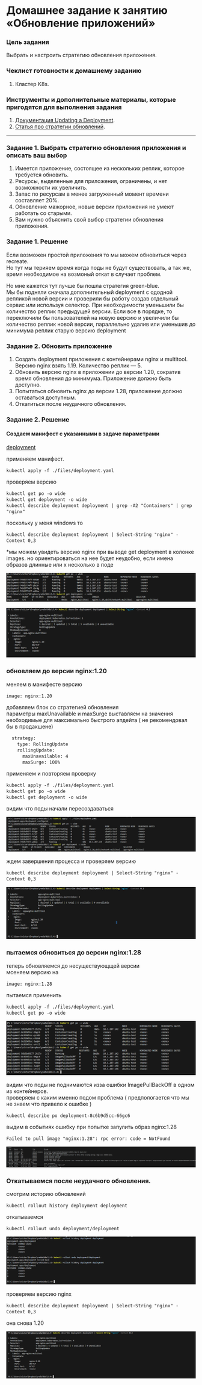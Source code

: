 # Домашнее задание к занятию «Обновление приложений»

### Цель задания

Выбрать и настроить стратегию обновления приложения.

### Чеклист готовности к домашнему заданию

1. Кластер K8s.

### Инструменты и дополнительные материалы, которые пригодятся для выполнения задания

1. [Документация Updating a Deployment](https://kubernetes.io/docs/concepts/workloads/controllers/deployment/#updating-a-deployment).
2. [Статья про стратегии обновлений](https://habr.com/ru/companies/flant/articles/471620/).

-----

### Задание 1. Выбрать стратегию обновления приложения и описать ваш выбор

1. Имеется приложение, состоящее из нескольких реплик, которое требуется обновить.
2. Ресурсы, выделенные для приложения, ограничены, и нет возможности их увеличить.
3. Запас по ресурсам в менее загруженный момент времени составляет 20%.
4. Обновление мажорное, новые версии приложения не умеют работать со старыми.
5. Вам нужно объяснить свой выбор стратегии обновления приложения.

### Задание 1. Решение 

Если возможен простой приложения  то мы можем обновиться через recreate.  
Но тут мы терияем время когда поды не будут существовать, а так же, время необходимое на возмоный откат в случает проблем.  

Но мне кажется тут лучше бы пошла стратегия green-blue.  
Мы бы подняли сначала дополнительный deployment c ододной репликой новой версии и проверили бы работу создав отдельный сервис или используя селектор. При необходимости уменьшили бы количество реплик предыдущей версии.
Если все в порядке, то переключили бы пользователей на новую версию и увеличили бы количество реплик новой версии, параллельно удалив или уменьшив до минимума реплик старую версию deployment


### Задание 2. Обновить приложение

1. Создать deployment приложения с контейнерами nginx и multitool. Версию nginx взять 1.19. Количество реплик — 5.
2. Обновить версию nginx в приложении до версии 1.20, сократив время обновления до минимума. Приложение должно быть доступно.
3. Попытаться обновить nginx до версии 1.28, приложение должно оставаться доступным.
4. Откатиться после неудачного обновления.

### Задание 2. Решение

#### Создаем манифест с указанными в задаче параметрами  

[deployment](./files/deployment.yaml)  

применяем манифест.  
```
kubectl apply -f ./files/deployment.yaml  
```

проверяем версию  
```
kubectl get po -o wide  
kubectl get deployment -o wide  
kubectl describe deployment deployment | grep -A2 "Containers" | grep "nginx"  
```

поскольку у меня windows то  
```
kubectl describe deployment deployment | Select-String "nginx" -Context 0,3  
```  

*мы можем увидеть версию nginx при выводе get deployment в колонке images. но ориентироваться на нее будет неудобно, если имена образов длинные или х несколько в поде  

![результат](./images/1-2.png)  

![результат](./images/1-1.png)  

### обновляем до версии nginx:1.20  


меняем в манифесте версию  
```
image: nginx:1.20  
```  

добавляем блок со стратегией обновления   
параметры maxUnavailable и maxSurge выставляем на значения необходимые для максимально быстрого апдейта ( не рекомендовал бы в продакшене) 

```
  strategy:  
    type: RollingUpdate  
    rollingUpdate:  
      maxUnavailable: 4  
      maxSurge: 100%  
```


применяем и повторяем  проверку  
```
kubectl apply -f ./files/deployment.yaml  
kubectl get po -o wide  
kubectl get deployment -o wide  
```

видим что поды начали пересоздаваться  

![результат](./images/1-3.png)  

ждем завершения процесса и проверяем версию  
```
kubectl describe deployment deployment | Select-String "nginx" -Context 0,3  
```

![результат](./images/1-4.png)  

### пытаемся обновиться до версии nginx:1.28 

теперь обновляемся до несуществующщей версии   
мсеняем версию на  
```
image: nginx:1.28  
```

пытаемся применить 

```
kubectl apply -f ./files/deployment.yaml  
kubectl get po -o wide  
```

![результат](./images/1-5.png)  

видим что поды не поднимаются изза ошибки ImagePullBackOff в одном из контейнеров.  
проверяем с каким именно подом проблема ( предпологается что мы не знаем что привело к ошибке )  

```
kubectl describe po deployment-8c6b9d5cc-66gc6
```  
выдим в событиях ошибку при попытке запулить образ nginx:1.28  
```
Failed to pull image "nginx:1.28": rpc error: code = NotFound  
```  

![результат](./images/1-6.png)  

### Откатываемся после неудачного обновления.

смотрим историю обновлений  
```
kubectl rollout history deployment deployment  
```
откатываемся  
``` 
kubectl rollout undo deployment/deployment
```

![результат](./images/1-7.png)  

проверяем версию nginx  
```
kubectl describe deployment deployment | Select-String "nginx" -Context 0,3
```

она снова 1.20  

![результат](./images/1-8.png)  
